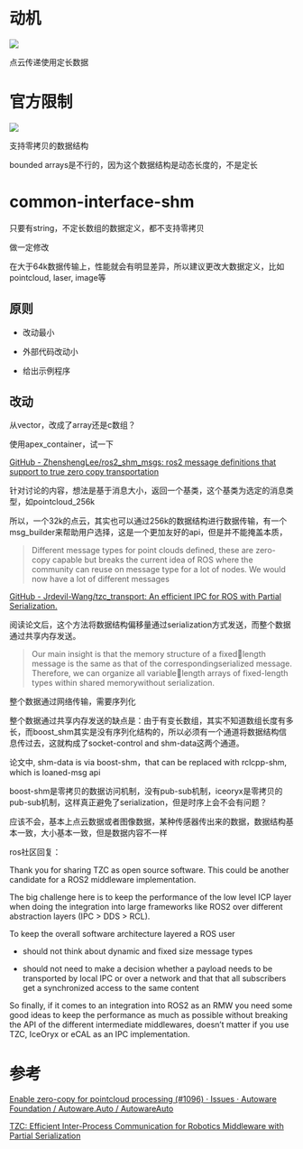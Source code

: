 # 动机

![](https://tcs.teambition.net/storage/3128db433c666878978cde532bd8cbe89fe0?Signature=eyJhbGciOiJIUzI1NiIsInR5cCI6IkpXVCJ9.eyJBcHBJRCI6IjU5Mzc3MGZmODM5NjMyMDAyZTAzNThmMSIsIl9hcHBJZCI6IjU5Mzc3MGZmODM5NjMyMDAyZTAzNThmMSIsIl9vcmdhbml6YXRpb25JZCI6IiIsImV4cCI6MTY3MTg1MjU3NiwiaWF0IjoxNjcxMjQ3Nzc2LCJyZXNvdXJjZSI6Ii9zdG9yYWdlLzMxMjhkYjQzM2M2NjY4Nzg5NzhjZGU1MzJiZDhjYmU4OWZlMCJ9.su6JgmWgC73UnWydhwCde1WYOr_IctRT0OEfOMRC87M&download=image.png "")

点云传递使用定长数据

# 官方限制

![](https://tcs.teambition.net/storage/3128cff180e2aab6989a6011a0f4794ff000?Signature=eyJhbGciOiJIUzI1NiIsInR5cCI6IkpXVCJ9.eyJBcHBJRCI6IjU5Mzc3MGZmODM5NjMyMDAyZTAzNThmMSIsIl9hcHBJZCI6IjU5Mzc3MGZmODM5NjMyMDAyZTAzNThmMSIsIl9vcmdhbml6YXRpb25JZCI6IiIsImV4cCI6MTY3MTg1MjU3NiwiaWF0IjoxNjcxMjQ3Nzc2LCJyZXNvdXJjZSI6Ii9zdG9yYWdlLzMxMjhjZmYxODBlMmFhYjY5ODlhNjAxMWEwZjQ3OTRmZjAwMCJ9.d8SRYiR_8Qre3xpOYuC0ZBY1uuzdyt_6pHDq8cryH_A&download=image.png "")

支持零拷贝的数据结构

bounded arrays是不行的，因为这个数据结构是动态长度的，不是定长

# common-interface-shm

只要有string，不定长数组的数据定义，都不支持零拷贝

做一定修改

在大于64k数据传输上，性能就会有明显差异，所以建议更改大数据定义，比如pointcloud, laser, image等

## 原则

- 改动最小

- 外部代码改动小

- 给出示例程序

## 改动

从vector，改成了array还是c数组？

使用apex_container，试一下

[GitHub - ZhenshengLee/ros2_shm_msgs: ros2 message definitions that support to true zero copy transportation](https://github.com/ZhenshengLee/ros2_shm_msgs)

针对讨论的内容，想法是基于消息大小，返回一个基类，这个基类为选定的消息类型，如pointcloud_256k

所以，一个32k的点云，其实也可以通过256k的数据结构进行数据传输，有一个msg_builder来帮助用户选择，这是一个更加友好的api，但是并不能掩盖本质，

> Different message types for point clouds defined, these are zero-copy capable but breaks the current idea of ROS where the community can reuse on message type for a lot of nodes. We would now have a lot of different messages

[GitHub - Jrdevil-Wang/tzc_transport: An efficient IPC for ROS with Partial Serialization.](https://github.com/Jrdevil-Wang/tzc_transport)

阅读论文后，这个方法将数据结构偏移量通过serialization方式发送，而整个数据通过共享内存发送。

> Our main insight is that the memory structure of a fixedlength message is the same as that of the correspondingserialized message. Therefore, we can organize all variablelength arrays of fixed-length types within shared memorywithout serialization.

整个数据通过网络传输，需要序列化

整个数据通过共享内存发送的缺点是：由于有变长数组，其实不知道数组长度有多长，而boost_shm其实是没有序列化结构的，所以必须有一个通道将数据结构信息传过去，这就构成了socket-control and shm-data这两个通道。

论文中, shm-data is via boost-shm，that can be replaced with rclcpp-shm, which is loaned-msg api

boost-shm是零拷贝的数据访问机制，没有pub-sub机制，iceoryx是零拷贝的pub-sub机制，这样真正避免了serialization，但是时序上会不会有问题？

应该不会，基本上点云数据或者图像数据，某种传感器传出来的数据，数据结构基本一致，大小基本一致，但是数据内容不一样

ros社区回复：

Thank you for sharing TZC as open source software. This could be another candidate for a ROS2 middleware implementation.

The big challenge here is to keep the performance of the low level ICP layer when doing the integration into large frameworks like ROS2 over different abstraction layers (IPC > DDS > RCL).

To keep the overall software architecture layered a ROS user

- should not think about dynamic and fixed size message types

- should not need to make a decision whether a payload needs to be transported by local IPC or over a network and that that all subscribers get a synchronized access to the same content

So finally, if it comes to an integration into ROS2 as an RMW you need some good ideas to keep the performance as much as possible without breaking the API of the different intermediate middlewares, doesn’t matter if you use TZC, IceOryx or eCAL as an IPC implementation.

# 参考

[Enable zero-copy for pointcloud processing (#1096) · Issues · Autoware Foundation / Autoware.Auto / AutowareAuto](https://gitlab.com/autowarefoundation/autoware.auto/AutowareAuto/-/issues/1096)

[TZC: Efficient Inter-Process Communication for Robotics Middleware with Partial Serialization](https://discourse.ros.org/t/tzc-efficient-inter-process-communication-for-robotics-middleware-with-partial-serialization/6264/12)
